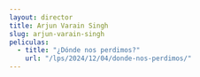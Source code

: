 ```yaml
---
layout: director
title: Arjun Varain Singh
slug: arjun-varain-singh
peliculas:
  - title: "¿Dónde nos perdimos?"
    url: "/lps/2024/12/04/donde-nos-perdimos/"
---
```

